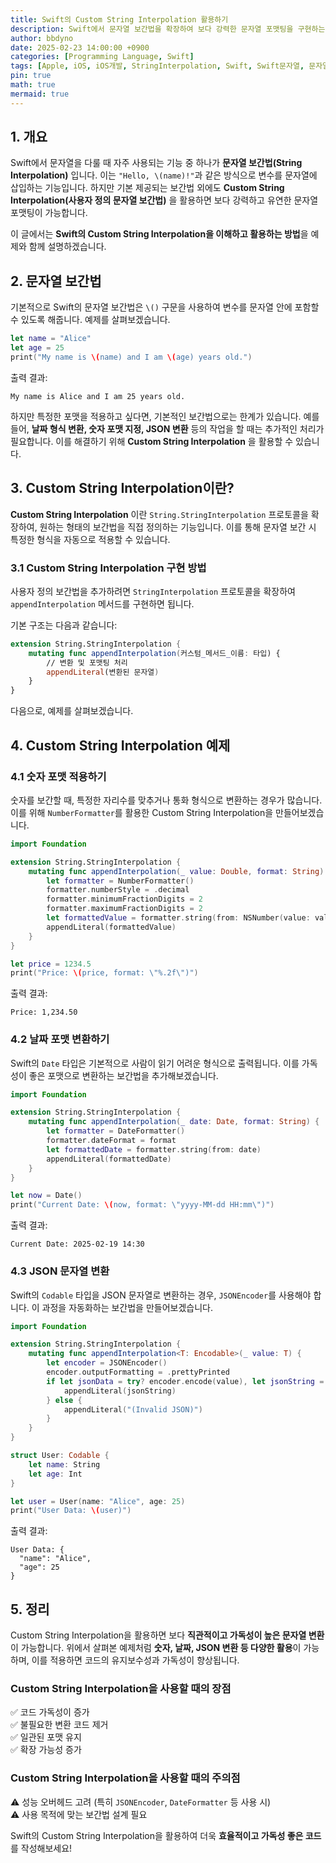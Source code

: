 ```yaml
---
title: Swift의 Custom String Interpolation 활용하기
description: Swift에서 문자열 보간법을 확장하여 보다 강력한 문자열 포맷팅을 구현하는 방법을 알아봅니다.
author: bbdyno
date: 2025-02-23 14:00:00 +0900
categories: [Programming Language, Swift]
tags: [Apple, iOS, iOS개발, StringInterpolation, Swift, Swift문자열, 문자열, 문자열처리]
pin: true
math: true
mermaid: true
---
```


## 1. 개요
Swift에서 문자열을 다룰 때 자주 사용되는 기능 중 하나가 **문자열 보간법(String Interpolation)** 입니다. 이는 `"Hello, \(name)!"`과 같은 방식으로 변수를 문자열에 삽입하는 기능입니다. 하지만 기본 제공되는 보간법 외에도 **Custom String Interpolation(사용자 정의 문자열 보간법)** 을 활용하면 보다 강력하고 유연한 문자열 포맷팅이 가능합니다.

이 글에서는 **Swift의 Custom String Interpolation을 이해하고 활용하는 방법**을 예제와 함께 설명하겠습니다.

## 2. 문자열 보간법
기본적으로 Swift의 문자열 보간법은 `\()` 구문을 사용하여 변수를 문자열 안에 포함할 수 있도록 해줍니다. 예제를 살펴보겠습니다.

```swift
let name = "Alice"
let age = 25
print("My name is \(name) and I am \(age) years old.")
```

출력 결과:

```
My name is Alice and I am 25 years old.
```

하지만 특정한 포맷을 적용하고 싶다면, 기본적인 보간법으로는 한계가 있습니다. 예를 들어, **날짜 형식 변환, 숫자 포맷 지정, JSON 변환** 등의 작업을 할 때는 추가적인 처리가 필요합니다. 이를 해결하기 위해 **Custom String Interpolation** 을 활용할 수 있습니다.

## 3. Custom String Interpolation이란?
**Custom String Interpolation** 이란 `String.StringInterpolation` 프로토콜을 확장하여, 원하는 형태의 보간법을 직접 정의하는 기능입니다. 이를 통해 문자열 보간 시 특정한 형식을 자동으로 적용할 수 있습니다.

### 3.1 Custom String Interpolation 구현 방법
사용자 정의 보간법을 추가하려면 `StringInterpolation` 프로토콜을 확장하여 `appendInterpolation` 메서드를 구현하면 됩니다.

기본 구조는 다음과 같습니다:

```swift
extension String.StringInterpolation {
    mutating func appendInterpolation(커스텀_메서드_이름: 타입) {
        // 변환 및 포맷팅 처리
        appendLiteral(변환된 문자열)
    }
}
```

다음으로, 예제를 살펴보겠습니다.

## 4. Custom String Interpolation 예제

### 4.1 숫자 포맷 적용하기
숫자를 보간할 때, 특정한 자리수를 맞추거나 통화 형식으로 변환하는 경우가 많습니다. 이를 위해 `NumberFormatter`를 활용한 Custom String Interpolation을 만들어보겠습니다.

```swift
import Foundation

extension String.StringInterpolation {
    mutating func appendInterpolation(_ value: Double, format: String) {
        let formatter = NumberFormatter()
        formatter.numberStyle = .decimal
        formatter.minimumFractionDigits = 2
        formatter.maximumFractionDigits = 2
        let formattedValue = formatter.string(from: NSNumber(value: value)) ?? "\(value)"
        appendLiteral(formattedValue)
    }
}

let price = 1234.5
print("Price: \(price, format: \"%.2f\")")
```

출력 결과:

```
Price: 1,234.50
```

### 4.2 날짜 포맷 변환하기
Swift의 `Date` 타입은 기본적으로 사람이 읽기 어려운 형식으로 출력됩니다. 이를 가독성이 좋은 포맷으로 변환하는 보간법을 추가해보겠습니다.

```swift
import Foundation

extension String.StringInterpolation {
    mutating func appendInterpolation(_ date: Date, format: String) {
        let formatter = DateFormatter()
        formatter.dateFormat = format
        let formattedDate = formatter.string(from: date)
        appendLiteral(formattedDate)
    }
}

let now = Date()
print("Current Date: \(now, format: \"yyyy-MM-dd HH:mm\")")
```

출력 결과:

```
Current Date: 2025-02-19 14:30
```

### 4.3 JSON 문자열 변환
Swift의 `Codable` 타입을 JSON 문자열로 변환하는 경우, `JSONEncoder`를 사용해야 합니다. 이 과정을 자동화하는 보간법을 만들어보겠습니다.

```swift
import Foundation

extension String.StringInterpolation {
    mutating func appendInterpolation<T: Encodable>(_ value: T) {
        let encoder = JSONEncoder()
        encoder.outputFormatting = .prettyPrinted
        if let jsonData = try? encoder.encode(value), let jsonString = String(data: jsonData, encoding: .utf8) {
            appendLiteral(jsonString)
        } else {
            appendLiteral("(Invalid JSON)")
        }
    }
}

struct User: Codable {
    let name: String
    let age: Int
}

let user = User(name: "Alice", age: 25)
print("User Data: \(user)")
```

출력 결과:

```
User Data: {
  "name": "Alice",
  "age": 25
}
```

## 5. 정리
Custom String Interpolation을 활용하면 보다 **직관적이고 가독성이 높은 문자열 변환**이 가능합니다. 위에서 살펴본 예제처럼 **숫자, 날짜, JSON 변환 등 다양한 활용**이 가능하며, 이를 적용하면 코드의 유지보수성과 가독성이 향상됩니다.

### Custom String Interpolation을 사용할 때의 장점
✅ 코드 가독성이 증가  
✅ 불필요한 변환 코드 제거  
✅ 일관된 포맷 유지  
✅ 확장 가능성 증가

### Custom String Interpolation을 사용할 때의 주의점
⚠️ 성능 오버헤드 고려 (특히 `JSONEncoder`, `DateFormatter` 등 사용 시)  
⚠️ 사용 목적에 맞는 보간법 설계 필요

Swift의 Custom String Interpolation을 활용하여 더욱 **효율적이고 가독성 좋은 코드**를 작성해보세요!
